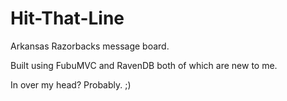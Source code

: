 Hit-That-Line
=============

Arkansas Razorbacks message board.

Built using FubuMVC and RavenDB both of which are new to me.

In over my head? Probably. ;)